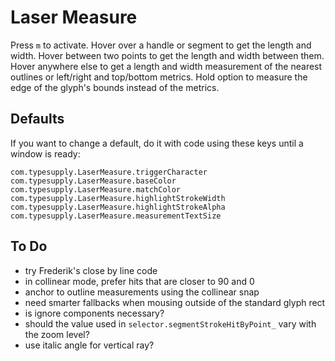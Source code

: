 # Laser Measure

Press `m` to activate. Hover over a handle or segment to get the length and width. Hover between two points to get the length and width between them. Hover anywhere else to get a length and width measurement of the nearest outlines or left/right and top/bottom metrics. Hold option to measure the edge of the glyph's bounds instead of the metrics.

## Defaults

If you want to change a default, do it with code using these keys until a window is ready:

```
com.typesupply.LaserMeasure.triggerCharacter
com.typesupply.LaserMeasure.baseColor
com.typesupply.LaserMeasure.matchColor
com.typesupply.LaserMeasure.highlightStrokeWidth
com.typesupply.LaserMeasure.highlightStrokeAlpha
com.typesupply.LaserMeasure.measurementTextSize
```

## To Do

- try Frederik's close by line code
- in collinear mode, prefer hits that are closer to 90 and 0
- anchor to outline measurements using the collinear snap
- need smarter fallbacks when mousing outside of the standard glyph rect
- is ignore components necessary?
- should the value used in `selector.segmentStrokeHitByPoint_` vary with the zoom level?
- use italic angle for vertical ray?